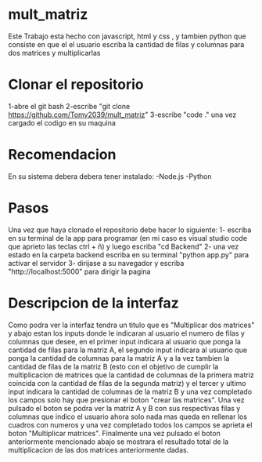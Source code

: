 # mult_matriz
Este Trabajo esta hecho con javascript, html y css , y tambien python que consiste en que el el usuario escriba la cantidad de filas y columnas para dos matrices y multiplicarlas

# Clonar el repositorio
1-abre el git bash 
2-escribe "git clone https://github.com/Tomy2039/mult_matriz" 
3-escribe "code ." una vez cargado el codigo en su maquina

# Recomendacion
En su sistema debera debera tener instalado: 
-Node.js 
-Python

# Pasos 
Una vez que haya clonado el repositorio debe hacer lo siguiente:
1- escriba en su terminal de la app para programar (en mi caso es visual studio code que aprieto las teclas ctrl + ñ) y luego escriba "cd Backend" 
2- una vez estado en la carpeta backend escriba en su terminal "python app.py" para activar el servidor
3- dirijase a su navegador y escriba "http://localhost:5000" para dirigir la pagina

# Descripcion de la interfaz
Como podra ver la interfaz tendra un titulo que es "Multiplicar dos matrices" y abajo estan los inputs donde le indicaran al usuario el numero de filas y columnas que desee, en el primer input indicara al usuario que ponga la cantidad de filas para la matriz A, el segundo input indicara al usuario que ponga la cantidad de columnas para la matriz A y a la vez tambien la cantidad de filas de la matriz B (esto con el objetivo de cumplir la multiplicacion de matrices que la cantidad de columnas de la primera matriz coincida con la cantidad de filas de la segunda matriz) y el tercer y ultimo input indicara la cantidad de columnas de la matriz B y una vez completado los campos solo hay que presionar el boton "crear las matrices".
Una vez pulsado el boton se podra ver la matriz A y B con sus respectivas filas y columnas que indico el usuario ahora solo nada mas queda en rellenar los cuadros con numeros y una vez completado todos los campos se aprieta el boton "Multiplicar matrices".
Finalmente una vez pulsado el boton anteriormente mencionado abajo se mostrara el resultado total de la multiplicacion de las dos matrices anteriormente dadas.